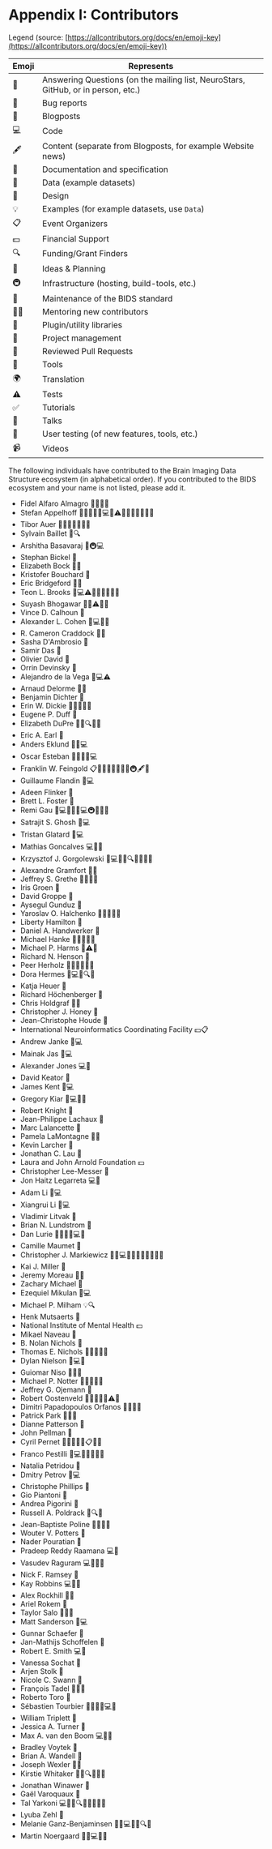 # Appendix I: Contributors

Legend (source:
[https://allcontributors.org/docs/en/emoji-key](https://allcontributors.org/docs/en/emoji-key))

| Emoji | Represents                                                                        |
|-------|---------------------------------------------------------------------------------- |
| 💬    | Answering Questions (on the mailing list, NeuroStars, GitHub, or in person, etc.) |
| 🐛    | Bug reports                                                                       |
| 📝    | Blogposts                                                                         |
| 💻    | Code                                                                              |
| 🖋    | Content (separate from Blogposts, for example Website news)                       |
| 📖    | Documentation and specification                                                   |
| 🔣    | Data (example datasets)                                                           |
| 🎨    | Design                                                                            |
| 💡    | Examples (for example datasets, use `Data`)                                       |
| 📋    | Event Organizers                                                                  |
| 💵    | Financial Support                                                                 |
| 🔍    | Funding/Grant Finders                                                             |
| 🤔    | Ideas & Planning                                                                  |
| 🚇    | Infrastructure (hosting, build-tools, etc.)                                       |
| 🚧    | Maintenance of the BIDS standard                                                  |
| 🧑‍🏫 | Mentoring new contributors                                                        |
| 🔌    | Plugin/utility libraries                                                          |
| 📆    | Project management                                                                |
| 👀    | Reviewed Pull Requests                                                            |
| 🔧    | Tools                                                                             |
| 🌍    | Translation                                                                       |
| ⚠️    | Tests                                                                             |
| ✅     | Tutorials                                                                         |
| 📢    | Talks                                                                             |
| 📓    | User testing (of new features, tools, etc.)                                       |
| 📹    | Videos                                                                            |

The following individuals have contributed to the Brain Imaging Data Structure
ecosystem (in alphabetical order).
If you contributed to the BIDS ecosystem and your name is not listed, please add it.

-   Fidel Alfaro Almagro 💬📖💡🔌
-   Stefan Appelhoff 📖💬🤔🐛💡💻👀⚠️📢✅🔧🔌📝🚧🔣
-   Tibor Auer 💬🐛📖💡🤔🔧📢
-   Sylvain Baillet 📖🔍
-   Arshitha Basavaraj 📖🚇💻
-   Stephan Bickel 📖
-   Elizabeth Bock 📖💡
-   Kristofer Bouchard 📖
-   Eric Bridgeford 📖🔧
-   Teon L. Brooks 📖💻⚠️💬👀🤔🔧🐛📢
-   Suyash Bhogawar 📖💡⚠️🔧💬
-   Vince D. Calhoun 📖
-   Alexander L. Cohen 🐛💻📖💬
-   R. Cameron Craddock 📖📢
-   Sasha D'Ambrosio 📖
-   Samir Das 📖
-   Olivier David 📖
-   Orrin Devinsky 📖
-   Alejandro de la Vega 🐛💻⚠️
-   Arnaud Delorme 📖💡
-   Benjamin Dichter 📖
-   Erin W. Dickie 📖🤔👀📢💬
-   Eugene P. Duff 📖
-   Elizabeth DuPre 📖💡🔍🤔💬
-   Eric A. Earl 🤔
-   Anders Eklund 📖📢💻
-   Oscar Esteban 📖🔧🤔💬💻
-   Franklin W. Feingold 📋📝✅💬🤔🎨📢👀🚇🖋📆
-   Guillaume Flandin 📖💻
-   Adeen Flinker 📖
-   Brett L. Foster 📖
-   Remi Gau 📖💻💬📢🐛💻🚇👀🔧🤔
-   Satrajit S. Ghosh 📖💻
-   Tristan Glatard 📖💻
-   Mathias Goncalves 💻🔧📢
-   Krzysztof J. Gorgolewski 📖💻💬🤔🔍📢📝💡🔌
-   Alexandre Gramfort 📖💡
-   Jeffrey S. Grethe 💬🐛✅📢
-   Iris Groen 📖
-   David Groppe 📖
-   Aysegul Gunduz 📖
-   Yaroslav O. Halchenko 📖📢🔧💬🐛
-   Liberty Hamilton 📖
-   Daniel A. Handwerker 📖
-   Michael Hanke 📖🤔🔧🐛📢
-   Michael P. Harms 📖⚠️🔧
-   Richard N. Henson 📖
-   Peer Herholz 💬📖👀🔧✅📢
-   Dora Hermes 📖💻✅🔍🤔
-   Katja Heuer 🔧
-   Richard Höchenberger 📖
-   Chris Holdgraf 📖🤔
-   Christopher J. Honey 📖
-   Jean-Christophe Houde 📖
-   International Neuroinformatics Coordinating Facility 💵📋
-   Andrew Janke 📖💻
-   Mainak Jas 📖💻
-   Alexander Jones 💻🐛
-   David Keator 📖
-   James Kent 💬💻
-   Gregory Kiar 📖💻🎨🔧
-   Robert Knight 📖
-   Jean-Philippe Lachaux 📖
-   Marc Lalancette 📖
-   Pamela LaMontagne 📖💡
-   Kevin Larcher 💬
-   Jonathan C. Lau 📖
-   Laura and John Arnold Foundation 💵
-   Christopher Lee-Messer 📖
-   Jon Haitz Legarreta 💻📖
-   Adam Li 📖💻
-   Xiangrui Li 📖💻
-   Vladimir Litvak 📖
-   Brian N. Lundstrom 📖
-   Dan Lurie 🤔📖🔧🔌💻💬
-   Camille Maumet 📖
-   Christopher J. Markiewicz 💬🐛💻📖🎨💡🤔🔌👀🔧📢
-   Kai J. Miller 📖
-   Jeremy Moreau 📖💡
-   Zachary Michael 📖
-   Ezequiel Mikulan 📖💻
-   Michael P. Milham 💡🔍
-   Henk Mutsaerts 📖
-   National Institute of Mental Health 💵
-   Mikael Naveau 🐛
-   B. Nolan Nichols 📖
-   Thomas E. Nichols 📖📢🔧👀🚧
-   Dylan Nielson 📖💻🔧
-   Guiomar Niso 📖💡📢
-   Michael P. Notter 💬📝✅📢📖
-   Jeffrey G. Ojemann 📖
-   Robert Oostenveld 📖🔧📢💡✅⚠️🤔
-   Dimitri Papadopoulos Orfanos 📖💡🤔💬
-   Patrick Park 📖💡💬
-   Dianne Patterson 📖
-   John Pellman 📖
-   Cyril Pernet 💬📝📖🎨💡📋🤔📢
-   Franco Pestilli 📖💻🎨💡🤔👀🔧
-   Natalia Petridou 📖
-   Dmitry Petrov 📖💻
-   Christophe Phillips 📖
-   Gio Piantoni 📖
-   Andrea Pigorini 📖
-   Russell A. Poldrack 📖🔍📢
-   Jean-Baptiste Poline 📖📢🤔🎨
-   Wouter V. Potters 📖
-   Nader Pouratian 📖
-   Pradeep Reddy Raamana 💻🔧
-   Vasudev Raguram 💻🎨📖🔧
-   Nick F. Ramsey 📖
-   Kay Robbins 💻📖🐛
-   Alex Rockhill 📖🔧
-   Ariel Rokem 📖
-   Taylor Salo 💬📖🔌
-   Matt Sanderson 📖💻
-   Gunnar Schaefer 📖
-   Jan-Mathijs Schoffelen 📖
-   Robert E. Smith 💻📖
-   Vanessa Sochat 📖
-   Arjen Stolk 📖
-   Nicole C. Swann 📖
-   François Tadel 📖🔌💡
-   Roberto Toro 🔧
-   Sébastien Tourbier 🤔👀📢🐛💻📖
-   William Triplett 📖
-   Jessica A. Turner 📖
-   Max A. van den Boom 💻👀📖
-   Bradley Voytek 📖
-   Brian A. Wandell 📖
-   Joseph Wexler 📖💡
-   Kirstie Whitaker 📖💡🔍🤔📢💬
-   Jonathan Winawer 📖
-   Gaël Varoquaux 📖
-   Tal Yarkoni 💻📖🤔🔍🔌👀📢🐛🎨
-   Lyuba Zehl 📖
-   Melanie Ganz-Benjaminsen 📖🔣💻🤔📆🔍📢
-   Martin Noergaard 📖🔣💻🤔📢
